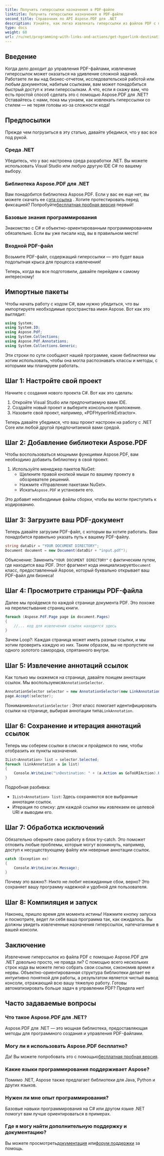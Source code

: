 ```yaml
---
title: Получить гиперссылки назначения в PDF-файле
linktitle: Получить гиперссылки назначения в PDF-файле
second_title: Справочник по API Aspose.PDF для .NET
description: Узнайте, как легко извлекать гиперссылки из файлов PDF с помощью Aspose.PDF для .NET. Следуйте этому простому пошаговому руководству.
type: docs
weight: 60
url: /ru/net/programming-with-links-and-actions/get-hyperlink-destinations/
---
```

## Введение

Когда дело доходит до управления PDF-файлами, извлечение гиперссылок может оказаться на удивление сложной задачей. Работаете ли вы над бизнес-отчетом, исследовательской работой или любым документом, набитым ссылками, вам может понадобиться быстрый доступ к этим гиперссылкам. А что, если я скажу вам, что есть простой способ сделать это с помощью Aspose.PDF для .NET? Оставайтесь с нами, пока мы узнаем, как извлекать гиперссылки со стилем — не теряя головы из-за сложности кода!

## Предпосылки

Прежде чем погрузиться в эту статью, давайте убедимся, что у вас все под рукой.

### Среда .NET 
Убедитесь, что у вас настроена среда разработки .NET. Вы можете использовать Visual Studio или любую другую IDE C# по вашему выбору. 

### Библиотека Aspose.PDF для .NET 
 Вам понадобится библиотека Aspose.PDF. Если у вас ее еще нет, вы можете скачать ее с[эта ссылка](https://releases.aspose.com/pdf/net/) . Хотите протестировать перед фиксацией? Попробуйте[бесплатная пробная версия](https://releases.aspose.com/) первый!

### Базовые знания программирования 
Знакомство с C# и объектно-ориентированным программированием обязательно. Если вы уже писали код, вы в правильном месте!

### Входной PDF-файл 
Возьмите PDF-файл, содержащий гиперссылки — это будет ваша подопытная крыса для процесса извлечения!

Теперь, когда вы все подготовили, давайте перейдем к самому интересному!

## Импортные пакеты

Чтобы начать работу с кодом C#, вам нужно убедиться, что вы импортируете необходимые пространства имен Aspose. Вот как это выглядит:

```csharp
using System;
using System.IO;
using Aspose.Pdf;
using System.Collections;
using Aspose.Pdf.Annotations;
using System.Collections.Generic;
```

Эти строки по сути сообщают нашей программе, какие библиотеки мы хотим использовать, чтобы она могла распознавать классы и методы, с которыми мы планируем работать. 

## Шаг 1: Настройте свой проект

Начните с создания нового проекта C#. Вот как это сделать:

1. Откройте Visual Studio или предпочитаемую вами IDE.
2. Создайте новый проект и выберите консольное приложение.
3. Назовите свой проект, например, «PDFHyperlinkExtractor».

Теперь давайте убедимся, что ваш проект настроен на работу с .NET Core или любой другой предпочитаемой вами средой.

## Шаг 2: Добавление библиотеки Aspose.PDF

Чтобы воспользоваться мощными функциями Aspose.PDF, вам необходимо добавить библиотеку в свой проект.

1. Используйте менеджер пакетов NuGet:
   - Щелкните правой кнопкой мыши по вашему проекту в обозревателе решений.
   - Нажмите «Управление пакетами NuGet».
   -  Искать`Aspose.PDF` и установите его.

Это добавит необходимые файлы сборки, чтобы вы могли приступить к кодированию.

## Шаг 3: Загрузите ваш PDF-документ

Теперь давайте загрузим PDF-файл, с которым вы хотите работать. Вам понадобится правильно указать путь к вашему PDF-файлу.

```csharp
string dataDir = "YOUR DOCUMENT DIRECTORY";
Document document = new Document(dataDir + "input.pdf");
```

 Объяснение: Заменить`"YOUR DOCUMENT DIRECTORY"` с фактическим путем, где находится ваш PDF. Этот фрагмент кода инициализирует`Document` класс, предоставленный Aspose, который буквально открывает ваш PDF-файл для бизнеса!

## Шаг 4: Просмотрите страницы PDF-файла

Далее мы пройдемся по каждой странице документа PDF. Это похоже на перелистывание страниц книги.

```csharp
foreach (Aspose.Pdf.Page page in document.Pages)
{
    //... код для извлечения ссылок находится здесь
}
```

Зачем Loop?: Каждая страница может иметь разные ссылки, и мы хотим проверить каждую из них. Таким образом, вы не пропустите ни одного золотого самородка, спрятанного внутри.

## Шаг 5: Извлечение аннотаций ссылок

 Как только мы окажемся на странице, давайте поищем аннотации ссылок. Мы воспользуемся`AnnotationSelector`.

```csharp
AnnotationSelector selector = new AnnotationSelector(new LinkAnnotation(page, Rectangle.Trivial));
page.Accept(selector);
```

 Понимание`AnnotationSelector` : Этот класс помогает идентифицировать ссылки на странице, выбирая аннотации типа`LinkAnnotation`. 

## Шаг 6: Сохранение и итерация аннотаций ссылок

Теперь мы соберем ссылки в список и пройдемся по ним, чтобы отобразить их пункты назначения.

```csharp
IList<Annotation> list = selector.Selected;
foreach (LinkAnnotation a in list)
{
    Console.WriteLine("\nDestination: " + (a.Action as GoToURIAction).URI + "\n");
}
```

Подробная разбивка:
- `IList<Annotation> list`: Здесь сохраняются все выбранные аннотации ссылок.
- Итерация по списку: для каждой ссылки мы извлекаем ее целевой URI и выводим его. 

## Шаг 7: Обработка исключений

Обязательно оберните свою работу в блок try-catch. Это поможет отловить любые проблемы, которые могут возникнуть, например, доступ к несуществующему файлу или неверные аннотации ссылок.

```csharp
catch (Exception ex)
{
    Console.WriteLine(ex.Message);
}
```

Почему это важно?: Никто не любит неожиданные сбои, верно? Это сохраняет вашу программу надежной и удобной для пользователя.

## Шаг 8: Компиляция и запуск

Наконец, пришло время для момента истины! Нажмите кнопку запуска и посмотрите, ведет ли себя ваша программа так, как ожидалось. Вы должны увидеть извлеченные назначения гиперссылок, напечатанные в вашей консоли.

## Заключение

Извлечение гиперссылок из файла PDF с помощью Aspose.PDF для .NET довольно просто, не правда ли? С помощью всего нескольких строк кода вы можете легко собрать свои ссылки, сэкономив время и нервы. Объектно-ориентированная структура библиотеки делает ее интуитивно понятной для работы, а результатом является чистый вывод консоли, отражающий всю вашу тяжелую работу. Готовы автоматизировать больше задач в управлении PDF? Предела нет!

## Часто задаваемые вопросы

### Что такое Aspose.PDF для .NET?
Aspose.PDF для .NET — это мощная библиотека, предоставляющая методы для программного создания и управления PDF-файлами.

### Могу ли я использовать Aspose.PDF бесплатно?
 Да! Вы можете попробовать это с помощью[бесплатная пробная версия](https://releases.aspose.com/).

### Какие языки программирования поддерживает Aspose?
Помимо .NET, Aspose также предлагает библиотеки для Java, Python и других языков.

### Нужен ли мне опыт программирования?
Базовые навыки программирования на C# или другом языке .NET помогут вам лучше ориентироваться в примерах.

### Где я могу найти дополнительную поддержку и документацию?
 Вы можете просмотреть[документация](https://reference.aspose.com/pdf/net/) или[форум поддержки](https://forum.aspose.com/c/pdf/10) за помощь.